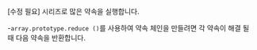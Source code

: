 [수정 필요]
시리즈로 많은 약속을 실행합니다.

-`array.prototype.reduce ()`를 사용하여 약속 체인을 만들려면 각 약속이 해결 될 때 다음 약속을 반환합니다.